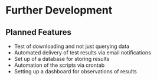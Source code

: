 # Further Development

## Planned Features

- Test of downloading and not just querying data
- Automated delivery of test results via email notifications   
- Set up of a database for storing results
- Automation of the scripts via crontab
- Setting up a dashboard for observations of results